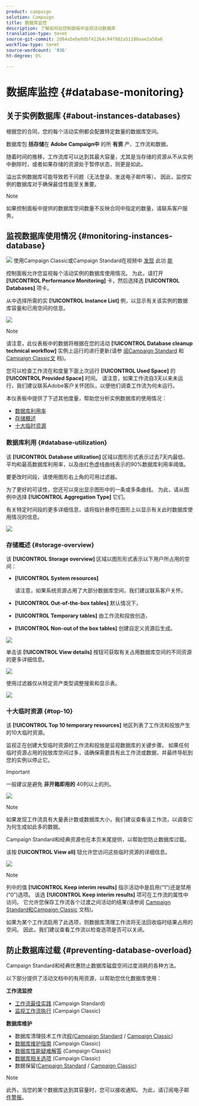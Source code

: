 ```yaml
---
product: campaign
solution: Campaign
title: 数据库监控
description: 了解如何在控制面板中监视活动数据库
translation-type: tm+mt
source-git-commit: 2d84a5ebe8dbf42264c94f882a51180aae2a58a6
workflow-type: tm+mt
source-wordcount: '936'
ht-degree: 0%

---
```



# 数据库监控 {#database-monitoring}

## 关于实例数据库 {#about-instances-databases}

根据您的合同，您的每个活动实例都会配置特定数量的数据库空间。

数据库包 **括存储**&#x200B;在 **Adobe Campaign中** 的所 **有资** 产、工作流和数据。

随着时间的推移，工作流库可以达到其最大容量，尤其是当存储的资源从不从实例中删除时，或者如果存储的资源处于暂停状态，则更是如此。

溢出实例数据库可能导致若干问题（无法登录、发送电子邮件等）。 因此，监控实例的数据库对于确保最佳性能至关重要。

>[!NOTE]
>
>如果控制面板中提供的数据库空间数量不反映合同中指定的数量，请联系客户服务。

## 监视数据库使用情况 {#monitoring-instances-database}

![](assets/do-not-localize/how-to-video.png) 使用Campaign Classic或Campaign Standard在视频中 [发现](https://experienceleague.adobe.com/docs/campaign-classic-learn/control-panel/performance-monitoring/monitoring-databases.html?lang=en#performance-monitoring) 此功 [能](https://experienceleague.adobe.com/docs/campaign-standard-learn/control-panel/performance-monitoring/monitoring-databases.html?lang=en#performance-monitoring)

控制面板允许您监视每个活动实例的数据库使用情况。 为此，请打开 **[!UICONTROL Performance Monitoring]** 卡，然后选择选 **[!UICONTROL Databases]** 项卡。

从中选择所需的实 **[!UICONTROL Instance List]** 例，以显示有关该实例的数据库容量和已用空间的信息。

![](assets/databases_dashboard.png)

>[!NOTE]
>
>请注意，此仪表板中的数据将根据在您的活动 **[!UICONTROL Database cleanup technical workflow]** 实例上运行的进行更新(请参 [阅Campaign Standard](https://docs.adobe.com/help/en/campaign-standard/using/administrating/application-settings/technical-workflows.html#list-of-technical-workflows) 和 [Campaign Classic文](https://docs.adobe.com/help/en/campaign-classic/using/monitoring-campaign-classic/data-processing/database-cleanup-workflow.html) 档)。
>
>您可以检查工作流在和度量下面上次运行 **[!UICONTROL Used Space]** 的 **[!UICONTROL Provided Space]** 时间。 请注意，如果工作流自3天以来未运行，我们建议联系Adobe客户关怀团队，以便他们调查工作流为何未运行。

本仪表板中提供了下述其他度量，帮助您分析实例数据库的使用情况：

* [数据库利用率](../../performance-monitoring/using/database-monitoring.md#database-utilization)
* [存储概述](../../performance-monitoring/using/database-monitoring.md#storage-overview)
* [十大临时资源](../../performance-monitoring/using/database-monitoring.md#top-10)

### 数据库利用 {#database-utilization}

该 **[!UICONTROL Database utilization]** 区域以图形形式表示过去7天内最低、平均和最高数据库利用率，以及由红色虚线曲线表示的90%数据库利用率阈值。

要更改时间段，请使用图形右上角的可用过滤器。

为了更好的可读性，您还可以突出显示图形中的一条或多条曲线。 为此，请从图例中选择 **[!UICONTROL Aggregation Type]** 它们。

有关特定时间段的更多详细信息，请将指针悬停在图形上以显示有关此时数据库使用情况的信息。

![](assets/databases_dashboard_detail.png)

### 存储概述 {#storage-overview}

该 **[!UICONTROL Storage overview]** 区域以图形形式表示以下用户所占用的空间：

* **[!UICONTROL System resources]**

   请注意，如果系统资源占用了大部分数据库空间，我们建议联系客户关怀。

* **[!UICONTROL Out-of-the-box tables]** 默认情况下，
* **[!UICONTROL Temporary tables]** 由工作流和投放创造，
* **[!UICONTROL Non-out of the box tables]** 创建自定义资源后生成。

![](assets/database-storage-overview.png)

单击该 **[!UICONTROL View details]** 按钮可获取有关占用数据库空间的不同资源的更多详细信息。

![](assets/database-storage-details.png)

使用过滤器仅从特定资产类型调整搜索和显示表。

![](assets/database-storage-overview-filter.png)

### 十大临时资源 {#top-10}

该 **[!UICONTROL Top 10 temporary resources]** 地区列表了工作流和投放产生的10大临时资源。

监视正在创建大型临时资源的工作流和投放是监视数据库的关键步骤。 如果任何临时资源占用的投放库空间过多，请确保需要具有此工作流或数据，并最终导航到您的实例以停止它。

>[!IMPORTANT]
>
>一般建议是避免 **非开箱即用的** 40列以上的列。

![](assets/database-top10.png)

>[!NOTE]
>
>如果发现工作流具有大量表计数或数据库大小，我们建议查看该工作流，以调查它为何生成如此多的数据。
>
>Campaign Standard和经典资源也在本页末尾提供，以帮助您防止数据库过载。

该按 **[!UICONTROL View all]** 钮允许您访问这些临时资源的详细信息。

![](assets/database-top10-view.png)

>[!NOTE]
>
>列中的值 **[!UICONTROL Keep interim results]** 指示活动中是启用(“1”)还是禁用(“0”)选项。 该选 **[!UICONTROL Keep interim results]** 项可在工作流的属性中访问。 它允许您保存工作流各个过渡之间活动的结果(请参阅 [Campaign Standard](https://docs.adobe.com/content/help/en/campaign-standard/using/managing-processes-and-data/executing-a-workflow/managing-execution-options.html)[和Campaign Classic](https://docs.adobe.com/content/help/en/campaign-classic/using/automating-with-workflows/general-operation/workflow-best-practices.html#logs) 文档)。
>
>如果为某个工作流启用了此选项，则数据库清理工作流将无法回收临时结果占用的空间。 因此，我们建议查看工作流以检查选项是否可以关闭。

## 防止数据库过载 {#preventing-database-overload}

Campaign Standard和经典优惠防止数据库磁盘空间过度消耗的各种方法。

以下部分提供了活动文档中的有用资源，以帮助您优化数据库使用：

**工作流监控**

* [工作流最佳实践](https://docs.adobe.com/content/help/en/campaign-standard/using/managing-processes-and-data/workflow-general-operation/best-practices-workflows.html) (Campaign Standard)
* [监视工作流执行](https://docs.adobe.com/help/en/campaign-classic/using/automating-with-workflows/monitoring-workflows/monitoring-workflow-execution.html) (Campaign Classic)

**数据库维护**

* 数据库清理技术工作流[程(Campaign Standard](https://docs.adobe.com/help/en/campaign-standard/using/administrating/application-settings/technical-workflows.html#list-of-technical-workflows) / [Campaign Classic](https://docs.adobe.com/help/en/campaign-classic/using/monitoring-campaign-classic/data-processing/database-cleanup-workflow.html))
* [数据库维护指南](https://docs.adobe.com/content/help/en/campaign-classic/using/monitoring-campaign-classic/database-maintenance/recommendations.html) (Campaign Classic)
* [数据库性能疑难解答](https://docs.adobe.com/content/help/en/campaign-classic/using/monitoring-campaign-classic/troubleshooting/database-performances.html) (Campaign Classic)
* [数据库相关选项](https://docs.adobe.com/help/en/campaign-classic/using/installing-campaign-classic/appendices/configuring-campaign-options.html#database) (Campaign Classic)
* 数据保留([Campaign Standard](https://docs.adobe.com/help/en/campaign-standard/using/administrating/application-settings/data-retention.html) / [Campaign Classic](https://docs.adobe.com/help/en/campaign-classic/using/configuring-campaign-classic/data-model/data-model-best-practices.html#data-retention))

>[!NOTE]
>
>此外，当您的某个数据库达到其容量时，您可以接收通知。 为此，请订阅电子邮 [件警报](../../performance-monitoring/using/email-alerting.md)。
